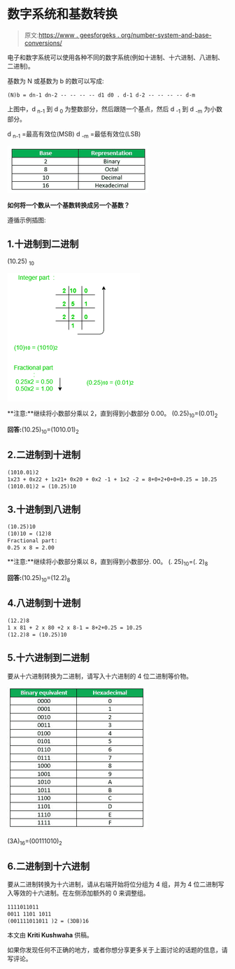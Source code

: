 # 数字系统和基数转换

> 原文:[https://www . geesforgeks . org/number-system-and-base-conversions/](https://www.geeksforgeeks.org/number-system-and-base-conversions/)

电子和数字系统可以使用各种不同的数字系统(例如十进制、十六进制、八进制、二进制)。

基数为 N 或基数为 b 的数可以写成:

```
(N)b = dn-1 dn-2 -- -- -- -- d1 d0 . d-1 d-2 -- -- -- -- d-m
```

上图中，d <sub>n-1</sub> 到 d <sub>0</sub> 为整数部分，然后跟随一个基点，然后 d <sub>-1</sub> 到 d <sub>-m</sub> 为小数部分。

d <sub>n-1</sub> =最高有效位(MSB)
d <sub>-m</sub> =最低有效位(LSB)

![](img/dafcd1f60ff51c55fbf2b427497ae438.png)

**如何将一个数从一个基数转换成另一个基数？**

遵循示例插图:

## 1.十进制到二进制

(10.25) <sub>10</sub>

![](img/16802e7322a182f5a20c43ba1a5af60c.png)

**注意:**继续将小数部分乘以 2，直到得到小数部分 0.00。
(0.25)<sub>10</sub>=(0.01)<sub>2</sub>

**回答:**(10.25)<sub>10</sub>=(1010.01)<sub>2</sub>

## 2.二进制到十进制

```
(1010.01)2 
1x23 + 0x22 + 1x21+ 0x20 + 0x2 -1 + 1x2 -2 = 8+0+2+0+0+0.25 = 10.25 
(1010.01)2 = (10.25)10 
```

## 3.十进制到八进制

```
(10.25)10 
(10)10 = (12)8 
Fractional part: 
0.25 x 8 = 2.00 
```

**注意:**继续将小数部分乘以 8，直到得到小数部分. 00。
(. 25)<sub>10</sub>=(. 2)<sub>8</sub>

**回答:**(10.25)<sub>10</sub>=(12.2)<sub>8</sub>

## 4.八进制到十进制

```
(12.2)8
1 x 81 + 2 x 80 +2 x 8-1 = 8+2+0.25 = 10.25 
(12.2)8 = (10.25)10 
```

## 5.十六进制到二进制

要从十六进制转换为二进制，请写入十六进制的 4 位二进制等价物。

![](img/8676894d4f8f01577ef7ed2a66d487ef.png)

(3A)<sub>16</sub>=(00111010)<sub>2</sub>

## 6.二进制到十六进制

要从二进制转换为十六进制，请从右端开始将位分组为 4 组，并为 4 位二进制写入等效的十六进制。在左侧添加额外的 0 来调整组。

```
1111011011
0011 1101 1011
(001111011011 )2 = (3DB)16 
```

本文由 **Kriti Kushwaha** 供稿。

如果你发现任何不正确的地方，或者你想分享更多关于上面讨论的话题的信息，请写评论。